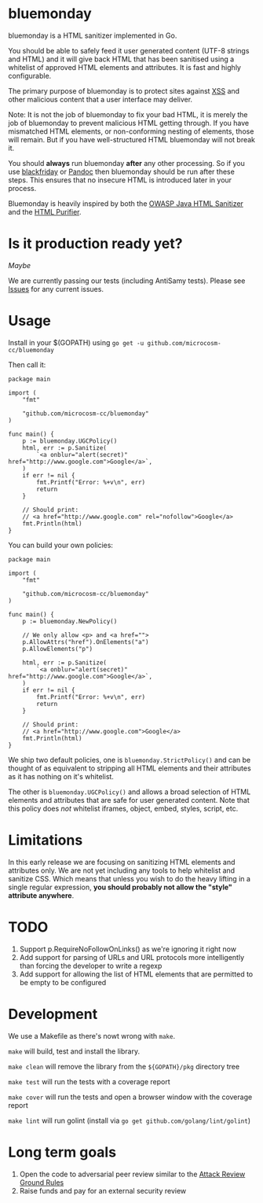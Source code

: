 bluemonday
==========

bluemonday is a HTML sanitizer implemented in Go.

You should be able to safely feed it user generated content (UTF-8 strings and HTML) and it will give back HTML that has been sanitised using a whitelist of approved HTML elements and attributes. It is fast and highly configurable.

The primary purpose of bluemonday is to protect sites against [XSS](http://en.wikipedia.org/wiki/Cross-site_scripting) and other malicious content that a user interface may deliver.

Note: It is not the job of bluemonday to fix your bad HTML, it is merely the job of bluemonday to prevent malicious HTML getting through. If you have mismatched HTML elements, or non-conforming nesting of elements, those will remain. But if you have well-structured HTML bluemonday will not break it.

You should **always** run bluemonday **after** any other processing. So if you use [blackfriday](https://github.com/russross/blackfriday) or [Pandoc](http://johnmacfarlane.net/pandoc/) then bluemonday should be run after these steps. This ensures that no insecure HTML is introduced later in your process.

Bluemonday is heavily inspired by both the [OWASP Java HTML Sanitizer](https://code.google.com/p/owasp-java-html-sanitizer/) and the [HTML Purifier](http://htmlpurifier.org/).

Is it production ready yet?
===========================

*Maybe*

We are currently passing our tests (including AntiSamy tests). Please see [Issues](https://github.com/microcosm-cc/bluemonday/issues) for any current issues.

Usage
=====

Install in your $(GOPATH) using `go get -u github.com/microcosm-cc/bluemonday`

Then call it:
````
package main

import (
	"fmt"

	"github.com/microcosm-cc/bluemonday"
)

func main() {
	p := bluemonday.UGCPolicy()
	html, err := p.Sanitize(
		`<a onblur="alert(secret)" href="http://www.google.com">Google</a>`,
	)
	if err != nil {
		fmt.Printf("Error: %+v\n", err)
		return
	}

	// Should print:
	// <a href="http://www.google.com" rel="nofollow">Google</a>
	fmt.Println(html)
}
````

You can build your own policies:
````
package main

import (
	"fmt"

	"github.com/microcosm-cc/bluemonday"
)

func main() {
	p := bluemonday.NewPolicy()

	// We only allow <p> and <a href="">
	p.AllowAttrs("href").OnElements("a")
	p.AllowElements("p")

	html, err := p.Sanitize(
		`<a onblur="alert(secret)" href="http://www.google.com">Google</a>`,
	)
	if err != nil {
		fmt.Printf("Error: %+v\n", err)
		return
	}

	// Should print:
	// <a href="http://www.google.com">Google</a>
	fmt.Println(html)
}
````

We ship two default policies, one is `bluemonday.StrictPolicy()` and can be thought of as equivalent to stripping all HTML elements and their attributes as it has nothing on it's whitelist.

The other is `bluemonday.UGCPolicy()` and allows a broad selection of HTML elements and attributes that are safe for user generated content. Note that this policy does *not* whitelist iframes, object, embed, styles, script, etc.

Limitations
===========

In this early release we are focusing on sanitizing HTML elements and attributes only. We are not yet including any tools to help whitelist and sanitize CSS. Which means that unless you wish to do the heavy lifting in a single regular expression, **you should probably not allow the "style" attribute anywhere**.

TODO
====

1. Support p.RequireNoFollowOnLinks() as we're ignoring it right now
1. Add support for parsing of URLs and URL protocols more intelligently than forcing the developer to write a regexp
1. Add support for allowing the list of HTML elements that are permitted to be empty to be configured

Development
===========

We use a Makefile as there's nowt wrong with `make`.

`make` will build, test and install the library.

`make clean` will remove the library from the `${GOPATH}/pkg` directory tree

`make test` will run the tests with a coverage report

`make cover` will run the tests and open a browser window with the coverage report

`make lint` will run golint (install via `go get github.com/golang/lint/golint`)

Long term goals
===============

1. Open the code to adversarial peer review similar to the [Attack Review Ground Rules](https://code.google.com/p/owasp-java-html-sanitizer/wiki/AttackReviewGroundRules)
1. Raise funds and pay for an external security review
